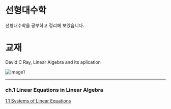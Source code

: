 # 선형대수학
선형대수학을 공부하고 정리해 보았습니다.

# 교재
David C Ray, Linear Algebra and its aplication

![image1](https://user-images.githubusercontent.com/75726938/105344846-d3642380-5c26-11eb-8cca-30c8a328cf7d.JPG)


---

### ch.1 Linear Equations in Linear Algebra
[1.1 Systems of Linear Equations](https://deep-learning-study.tistory.com/294)
